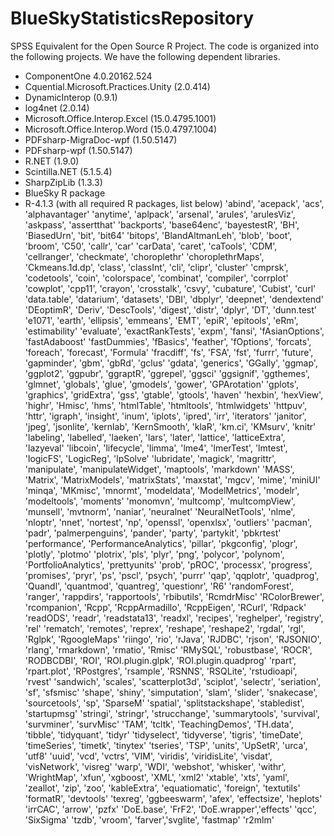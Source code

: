 # BlueSkyStatisticsRepository
SPSS Equivalent for the Open Source R Project.
The code is organized into the following projects.
We have the following dependent libraries.
- ComponentOne 4.0.20162.524
- Cquential.Microsoft.Practices.Unity (2.0.414)
- DynamicInterop (0.9.1)
- log4net (2.0.14)
- Microsoft.Office.Interop.Excel (15.0.4795.1001)
- Microsoft.Office.Interop.Word (15.0.4797.1004)
- PDFsharp-MigraDoc-wpf (1.50.5147)
- PDFsharp-wpf (1.50.5147)
- R.NET (1.9.0)
- Scintilla.NET (5.1.5.4)
- SharpZipLib (1.3.3)
- BlueSky R package
- R-4.1.3 (with all required R packages, list below)
 'abind', 'acepack', 'acs', 'alphavantager'      'anytime', 'aplpack', 'arsenal', 'arules', 'arulesViz', 'askpass', 'assertthat'     'backports', 'base64enc', 'bayestestR', 'BH', 'BiasedUrn', 'bit', 'bit64'     'bitops', 'BlandAltmanLeh', 'blob', 'boot', 'broom', 'C50', 'callr', 'car'     'carData', 'caret', 'caTools', 'CDM', 'cellranger', 'checkmate', 'choroplethr'     'choroplethrMaps', 'Ckmeans.1d.dp', 'class', 'classInt', 'cli', 'clipr', 'cluster'     'cmprsk', 'codetools', 'coin', 'colorspace', 'combinat', 'compiler', 'corrplot'     'cowplot', 'cpp11', 'crayon', 'crosstalk', 'csvy', 'cubature', 'Cubist', 'curl'     'data.table', 'datarium', 'datasets', 'DBI', 'dbplyr', 'deepnet', 'dendextend'     'DEoptimR', 'Deriv', 'DescTools', 'digest', 'distr', 'dplyr', 'DT', 'dunn.test'     'e1071', 'earth', 'ellipsis', 'emmeans', 'EMT', 'epiR', 'epitools', 'eRm', 'estimability'     'evaluate', 'exactRankTests', 'expm', 'fansi', 'fAsianOptions', 'fastAdaboost'     'fastDummies', 'fBasics', 'feather', 'fOptions', 'forcats', 'foreach', 'forecast', 'Formula'     'fracdiff', 'fs', 'FSA', 'fst', 'furrr', 'future', 'gapminder', 'gbm', 'gbRd', 'gclus'     'gdata', 'generics', 'GGally', 'ggmap', 'ggplot2', 'ggpubr', 'ggraptR', 'ggrepel', 'ggsci'     'ggsignif', 'ggthemes', 'glmnet', 'globals', 'glue', 'gmodels', 'gower', 'GPArotation'     'gplots', 'graphics', 'gridExtra', 'gss', 'gtable', 'gtools', 'haven'     'hexbin', 'hexView', 'highr', 'Hmisc', 'hms', 'htmlTable', 'htmltools', 'htmlwidgets'     'httpuv', 'httr', 'igraph', 'insight', 'inum', 'iplots', 'ipred', 'irr', 'iterators'     'janitor', 'jpeg', 'jsonlite', 'kernlab', 'KernSmooth', 'klaR', 'km.ci', 'KMsurv', 'knitr'     'labeling', 'labelled', 'laeken', 'lars', 'later', 'lattice', 'latticeExtra', 'lazyeval'     'libcoin', 'lifecycle', 'limma', 'lme4', 'lmerTest', 'lmtest', 'logicFS', 'LogicReg', 'lpSolve'     'lubridate', 'magick', 'magrittr', 'manipulate', 'manipulateWidget', 'maptools', 'markdown'     'MASS', 'Matrix', 'MatrixModels', 'matrixStats', 'maxstat', 'mgcv', 'mime', 'miniUI'     'minqa', 'MKmisc', 'mnormt', 'modeldata', 'ModelMetrics', 'modelr', 'modeltools', 'moments'     'monomvn', 'multcomp', 'multcompView', 'munsell', 'mvtnorm', 'naniar', 'neuralnet'     'NeuralNetTools', 'nlme', 'nloptr', 'nnet', 'nortest', 'np', 'openssl', 'openxlsx', 'outliers'     'pacman', 'padr', 'palmerpenguins', 'pander', 'party', 'partykit', 'pbkrtest'     'performance', 'PerformanceAnalytics', 'pillar', 'pkgconfig', 'plogr', 'plotly', 'plotmo'     'plotrix', 'pls', 'plyr', 'png', 'polycor', 'polynom', 'PortfolioAnalytics', 'prettyunits'     'prob', 'pROC', 'processx', 'progress', 'promises', 'pryr', 'ps', 'pscl', 'psych', 'purrr'     'qap', 'qqplotr', 'quadprog', 'Quandl', 'quantmod', 'quantreg', 'questionr', 'R6'     'randomForest', 'ranger', 'rappdirs', 'rapportools', 'rbibutils', 'RcmdrMisc'     'RColorBrewer', 'rcompanion', 'Rcpp', 'RcppArmadillo', 'RcppEigen', 'RCurl', 'Rdpack'     'readODS', 'readr', 'readstata13', 'readxl', 'recipes', 'reghelper', 'registry', 'rel'     'rematch', 'remotes', 'reprex', 'reshape', 'reshape2', 'rgdal', 'rgl', 'Rglpk', 'RgoogleMaps'     'riingo', 'rio', 'rJava', 'RJDBC', 'rjson', 'RJSONIO', 'rlang', 'rmarkdown', 'rmatio', 'Rmisc'     'RMySQL', 'robustbase', 'ROCR', 'RODBCDBI', 'ROI', 'ROI.plugin.glpk', 'ROI.plugin.quadprog'     'rpart', 'rpart.plot', 'RPostgres', 'rsample', 'RSNNS', 'RSQLite', 'rstudioapi', 'rvest'     'sandwich', 'scales', 'scatterplot3d', 'sciplot', 'selectr', 'seriation', 'sf', 'sfsmisc'     'shape', 'shiny', 'simputation', 'slam', 'slider', 'snakecase', 'sourcetools', 'sp', 'SparseM'     'spatial', 'splitstackshape', 'stabledist', 'startupmsg'     'stringi', 'stringr', 'strucchange', 'summarytools', 'survival', 'survminer', 'survMisc'     'TAM', 'tcltk', 'TeachingDemos', 'TH.data', 'tibble', 'tidyquant', 'tidyr'     'tidyselect', 'tidyverse', 'tigris', 'timeDate', 'timeSeries', 'timetk', 'tinytex'     'tseries', 'TSP', 'units', 'UpSetR', 'urca', 'utf8'     'uuid', 'vcd', 'vctrs', 'VIM', 'viridis', 'viridisLite', 'visdat', 'visNetwork', 'visreg'     'warp', 'WDI', 'webshot', 'whisker', 'withr', 'WrightMap', 'xfun', 'xgboost', 'XML', 'xml2'     'xtable', 'xts', 'yaml', 'zeallot', 'zip', 'zoo', 'kableExtra', 'equatiomatic', 'foreign', 'textutils'     'formatR', 'devtools'     'texreg', 'ggbeeswarm', 'afex', 'effectsize', 'heplots'     'irrCAC', 'arrow', 'pzfx'     'DoE.base', 'FrF2', 'DoE.wrapper','effects'     'qcc', 'SixSigma'     'tzdb', 'vroom', 'farver','svglite', 'fastmap'     'r2mlm'

